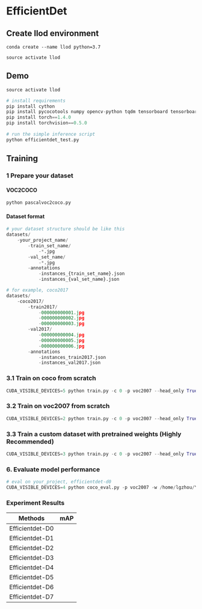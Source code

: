 # EfficientDet

## Create llod environment

```
conda create --name llod python=3.7
```

```
source activate llod
```

## Demo


```python
source activate llod

# install requirements
pip install cython
pip install pycocotools numpy opencv-python tqdm tensorboard tensorboardX pyyaml webcolors matplotlib
pip install torch==1.4.0
pip install torchvision==0.5.0
 
# run the simple inference script
python efficientdet_test.py
```

## Training

### 1 Prepare your dataset

#### VOC2COCO

```python
python pascalvoc2coco.py
```

#### Dataset format

```python
# your dataset structure should be like this
datasets/
    -your_project_name/
        -train_set_name/
            -*.jpg
        -val_set_name/
            -*.jpg
        -annotations
            -instances_{train_set_name}.json
            -instances_{val_set_name}.json

# for example, coco2017
datasets/
    -coco2017/
        -train2017/
            -000000000001.jpg
            -000000000002.jpg
            -000000000003.jpg
        -val2017/
            -000000000004.jpg
            -000000000005.jpg
            -000000000006.jpg
        -annotations
            -instances_train2017.json
            -instances_val2017.json
```

### 3.1 Train on coco from scratch

```python
CUDA_VISIBLE_DEVICES=5 python train.py -c 0 -p voc2007 --head_only True --lr 1e-3 --batch_size 32 --log_path logs_scratch/ --saved_path logs_scratch/ --num_epochs 50
```

### 3.2 Train on voc2007 from scratch

```python
CUDA_VISIBLE_DEVICES=2 python train.py -c 0 -p voc2007 --head_only True --lr 1e-3 --batch_size 32 --log_path logs_scratch/ --saved_path logs_scratch/ --num_epochs 50
```

### 3.3 Train a custom dataset with pretrained weights (Highly Recommended)

```python
CUDA_VISIBLE_DEVICES=3 python train.py -c 0 -p voc2007 --head_only True --lr 1e-3 --batch_size 32 --load_weights weights/efficientdet-d0.pth --log_path logs/ --saved_path logs/ --num_epochs 50
```

### 6. Evaluate model performance

```python
# eval on your_project, efficientdet-d0
CUDA_VISIBLE_DEVICES=4 python coco_eval.py -p voc2007 -w /home/lgzhou/Yet-Another-EfficientDet-Pytorch/logs/voc2007/efficientdet-d0_199_4600.pth -c 0
```

### Experiment Results

| Methods         | mAP  |
| --------------- | ---- |
| Efficientdet-D0 |      |
| Efficientdet-D1 |      |
| Efficientdet-D2 |      |
| Efficientdet-D3 |      |
| Efficientdet-D4 |      |
| Efficientdet-D5 |      |
| Efficientdet-D6 |      |
| Efficientdet-D7 |      |



